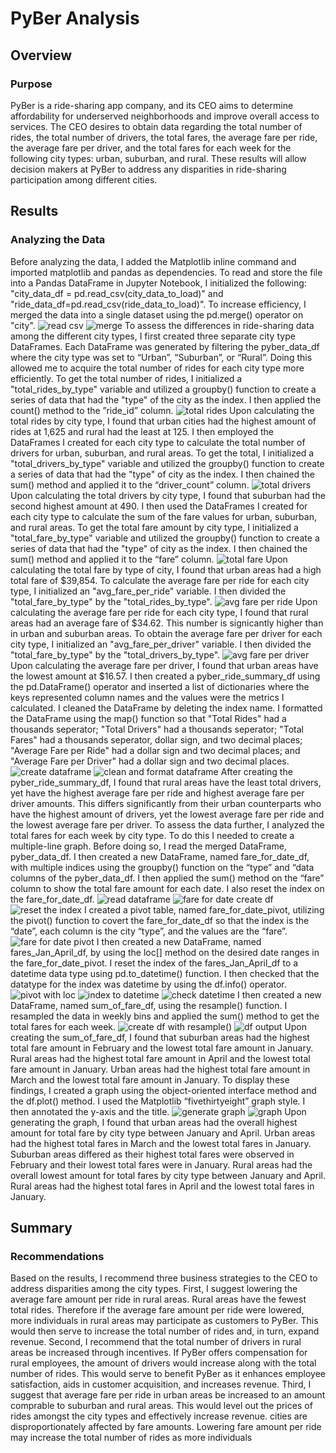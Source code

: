 # PyBer Analysis
## Overview
### Purpose
PyBer is a ride-sharing app company, and its CEO aims to determine affordability for underserved neighborhoods and improve overall access to services. The CEO desires to obtain data regarding the total number of rides, the total number of drivers, the total fares, the average fare per ride, the average fare per driver, and the total fares for each week for the following city types: urban, suburban, and rural. These results will allow decision makers at PyBer to address any disparities in ride-sharing participation among different cities. 
## Results
### Analyzing the Data
Before analyzing the data, I added the Matplotlib inline command and imported matplotlib and pandas as dependencies. To read and store the file into a Pandas DataFrame in Jupyter Notebook, I initialized the following: "city_data_df = pd.read_csv(city_data_to_load)" and "ride_data_df=pd.read_csv(ride_data_to_load)". To increase efficiency, I merged the data into a single dataset using the pd.merge() operator on "city". 
![read csv](https://user-images.githubusercontent.com/106560739/179006948-1a1ed4da-70b8-4cbf-b2a6-acd17eb87a56.png)
![merge](https://user-images.githubusercontent.com/106560739/179006975-2fbbd565-fd88-40fc-ace3-63ace83228fb.png)
To assess the differences in ride-sharing data among the different city types, I first created three separate city type DataFrames. Each DataFrame was generated by filtering the pyber_data_df where the city type was set to “Urban”, “Suburban”, or “Rural”. Doing this allowed me to acquire the total number of rides for each city type more efficiently. To get the total number of rides, I initialized a "total_rides_by_type" variable and utilized a groupby() function to create a series of data that had the "type" of the city as the index. I then applied the count() method to the ”ride_id” column. 
![total rides](https://user-images.githubusercontent.com/106560739/179007116-d5fa0b7f-7126-40c0-9dfd-85d6c7c3ae6c.png)
Upon calculating the total rides by city type, I found that urban cities had the highest amount of rides at 1,625 and rural had the least at 125. 
I then employed the DataFrames I created for each city type to calculate the total number of drivers for urban, suburban, and rural areas. To get the total, I initialized a "total_drivers_by_type" variable and utilized the groupby() function to create a series of data that had the "type" of city as the index. I then chained the sum() method and applied it to the “driver_count” column.
![total drivers](https://user-images.githubusercontent.com/106560739/179007168-9ad05477-4df4-4bf4-aab1-2f1ca6d29ed4.png)
Upon calculating the total drivers by city type, I found that suburban had the second highest amount at 490. 
I then used the DataFrames I created for each city type to calculate the sum of the fare values for urban, suburban, and rural areas. To get the total fare amount by city type, I initialized a "total_fare_by_type" variable and utilized the groupby() function to create a series of data that had the "type" of city as the index. I then chained the sum() method and applied it to the “fare” column. 
![total fare](https://user-images.githubusercontent.com/106560739/179007237-16acafd4-2ec3-4398-b465-0c01ff100f4b.png)
Upon calculating the total fare by type of city, I found that urban areas had a high total fare of $39,854.
To calculate the average fare per ride for each city type, I initialized an "avg_fare_per_ride" variable. I then divided the "total_fare_by_type" by the "total_rides_by_type". 
![avg fare per ride](https://user-images.githubusercontent.com/106560739/179007440-dce3c92c-fbe5-4159-9e12-45c04c10cb57.png)
Upon calculating the average fare per ride for each city type, I found that rural areas had an average fare of $34.62. This number is signicantly higher than in urban and suburban areas. 
To obtain the average fare per driver for each city type, I initialized an "avg_fare_per_driver" variable. I then divided the "total_fare_by_type" by the "total_drivers_by_type".
![avg fare per driver](https://user-images.githubusercontent.com/106560739/179007475-79390e72-a465-408a-a1ee-f7f91150c87d.png)
Upon calculating the average fare per driver, I found that urban areas have the lowest amount at $16.57. 
I then created a pyber_ride_summary_df using the pd.DataFrame() operator and inserted a list of dictionaries where the keys represented column names and the values were the metrics I calculated. I cleaned the DataFrame by deleting the index name. I formatted the DataFrame using the map() function so that "Total Rides" had a thousands seperator; "Total Drivers" had a thousands seperator; "Total Fares" had a thousands seperator, dollar sign, and two decimal places; "Average Fare per Ride" had a dollar sign and two decimal places; and "Average Fare per Driver" had a dollar sign and two decimal places.
![create dataframe](https://user-images.githubusercontent.com/106560739/179007529-cd9cf50b-81e2-4e3f-a52b-8a0c52c1d391.png)
![clean and format dataframe](https://user-images.githubusercontent.com/106560739/179007543-13d0b797-7caf-45f2-8937-21c1e4d15cd8.png)
After creating the pyber_ride_summary_df, I found that rural areas have the least total drivers, yet have the highest average fare per ride and highest average fare per driver amounts. This differs significantly from their urban counterparts who have the highest amount of drivers, yet the lowest average fare per ride and the lowest average fare per driver.
To assess the data further, I analyzed the total fares for each week by city type. To do this I needed to create a multiple-line graph. Before doing so, I read the merged DataFrame, pyber_data_df. I then created a new DataFrame, named fare_for_date_df, with multiple indices using the groupby() function on the “type” and “data columns of the pyber_data_df. I then applied the sum() method on the “fare” column to show the total fare amount for each date. I also reset the index on the fare_for_date_df. 
![read dataframe](https://user-images.githubusercontent.com/106560739/179099258-e0c87d1c-4e3b-42d5-bad7-837071f51073.png)
![fare for date create df](https://user-images.githubusercontent.com/106560739/179099272-abdfc3b0-ff74-4f3a-8b46-cfd1c84d01e6.png)
![reset the index](https://user-images.githubusercontent.com/106560739/179099275-16a4cb90-a1ba-4078-af82-0c4e5d806e25.png)
I created a pivot table, named fare_for_date_pivot, utilizing the pivot() function to covert the fare_for_date_df so that the index is the “date”, each column is the city “type”, and the values are the “fare”. 
![fare for date pivot](https://user-images.githubusercontent.com/106560739/179099343-e36f988e-e173-4f29-8405-00b8030aea63.png)
I then created a new DataFrame, named fares_Jan_April_df, by using the loc[] method on the desired date ranges in the fare_for_date_pivot. I reset the index of the fares_Jan_April_df to a datetime data type using pd.to_datetime() function. I then checked that the datatype for the index was datetime by using the df.info() operator.
![pivot with loc](https://user-images.githubusercontent.com/106560739/179099411-27ab66ed-90e9-4b44-b3c0-cf59608935de.png)
![index to datetime](https://user-images.githubusercontent.com/106560739/179099466-77d1abd5-42a1-4b62-b3bc-3338e3795ec1.png)
![check datetime](https://user-images.githubusercontent.com/106560739/179099476-49df7def-5c56-4f2d-b52c-ec0c7274a88d.png)
I then created a new DataFrame, named sum_of_fare_df, using the resample() function. I resampled the data in weekly bins and applied the sum() method to get the total fares for each week. 
![create df with resample()](https://user-images.githubusercontent.com/106560739/179099508-ff787330-c41e-4378-80b3-0a99df72620b.png)
![df output](https://user-images.githubusercontent.com/106560739/179099513-4261f66f-ecf1-4a0d-8cd6-4756573172de.png)
Upon creating the sum_of_fare_df, I found that suburban areas had the highest total fare amount in February and the lowest total fare amount in January. Rural areas had the highest total fare amount in April and the lowest total fare amount in January. Urban areas had the highest total fare amount in March and the lowest total fare amount in January.
To display these findings, I created a graph using the object-oriented interface method and the df.plot() method. I used the Matplotlib “fivethirtyeight” graph style. I then annotated the y-axis and the title. 
![generate graph](https://user-images.githubusercontent.com/106560739/179127058-d6ffce97-6d31-4029-adf1-64b28d3a0d9c.png)
![graph](https://user-images.githubusercontent.com/106560739/179127066-99c18fb0-f540-44b1-9d6a-59c3c34a95c1.png)
Upon generating the graph, I found that urban areas had the overall highest amount for total fare by city type between January and April. Urban areas had the highest total fares in March and the lowest total fares in January. Suburban areas differed as their highest total fares were observed in February and their lowest total fares were in January. Rural areas had the overall lowest amount for total fares by city type between January and April. Rural areas had the highest total fares in April and the lowest total fares in January. 
## Summary
### Recommendations
Based on the results, I recommend three business strategies to the CEO to address disparities among the city types. First, I suggest lowering the average fare amount per ride in rural areas. Rural areas have the fewest total rides. Therefore if the average fare amount per ride were lowered, more individuals in rural areas may participate as customers to PyBer. This would then serve to increase the total number of rides and, in turn, expand revenue. Second, I recommend that the total number of drivers in rural areas be increased through incentives. If PyBer offers compensation for rural employees, the amount of drivers would increase along with the total number of rides. This would serve to benefit PyBer as it enhances employee satisfaction, aids in customer acquisition, and increases revenue. Third, I suggest that average fare per ride in urban areas be increased to an amount comprable to suburban and rural areas. This would level out the prices of rides amongst the city types and effectively increase revenue. 
cities are disproportionately affected by fare amounts. Lowering fare amount per ride may increase the total number of rides as more individuals 
